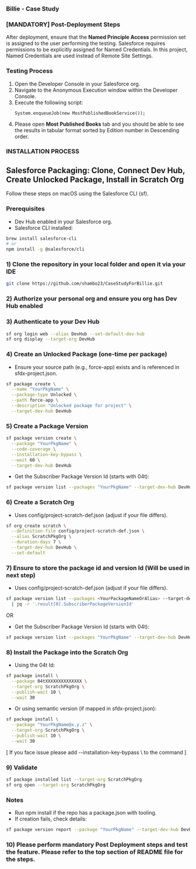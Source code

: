 ### Billie - Case Study ###

### [MANDATORY] Post-Deployment Steps

After deployment, ensure that the **Named Principle Access** permission set is assigned to the user performing the testing. Salesforce requires permissions to be explicitly assigned for Named Credentials. In this project, Named Credentials are used instead of Remote Site Settings.

### Testing Process

1. Open the Developer Console in your Salesforce org.
2. Navigate to the Anonymous Execution window within the Developer Console.
3. Execute the following script:
    ```apex
    System.enqueueJob(new MostPublishedBookService());
    ```
4. Please open **Most Published Books** tab and you should be able to see the results in tabular format sorted by Edition number in Descending order. 

### INSTALLATION PROCESS
## Salesforce Packaging: Clone, Connect Dev Hub, Create Unlocked Package, Install in Scratch Org

Follow these steps on macOS using the Salesforce CLI (sf).

### Prerequisites
- Dev Hub enabled in your Salesforce org.
- Salesforce CLI installed:
```sh
brew install salesforce-cli
# or
npm install -g @salesforce/cli
```

### 1) Clone the repository in your local folder and open it via your IDE
```sh
git clone https://github.com/shambo23/CaseStudyForBillie.git

```
### 2) Authorize your personal org and ensure you org has Dev Hub enabled

### 3) Authenticate to your Dev Hub
```sh
sf org login web --alias DevHub --set-default-dev-hub
sf org display --target-org DevHub
```

### 4) Create an Unlocked Package (one-time per package)
- Ensure your source path (e.g., force-app) exists and is referenced in sfdx-project.json.
```sh
sf package create \
  --name "YourPkgName" \
  --package-type Unlocked \
  --path force-app \
  --description "Unlocked package for project" \
  --target-dev-hub DevHub
```

### 5) Create a Package Version
```sh
sf package version create \
  --package "YourPkgName" \
  --code-coverage \
  --installation-key-bypass \
  --wait 60 \
  --target-dev-hub DevHub
```
- Get the Subscriber Package Version Id (starts with 04t):
```sh
sf package version list --packages "YourPkgName" --target-dev-hub DevHub
```

### 6) Create a Scratch Org
- Uses config/project-scratch-def.json (adjust if your file differs).
```sh
sf org create scratch \
  --definition-file config/project-scratch-def.json \
  --alias ScratchPkgOrg \
  --duration-days 7 \
  --target-dev-hub DevHub \
  --set-default
```

### 7) Ensure to store the package id and version Id (Will be used in next step)

- Uses config/project-scratch-def.json (adjust if your file differs).
```sh
sf package version list --packages <YourPackageNameOrAlias> --target-dev-hub <DevHubAlias> --json \
  | jq -r '.result[0].SubscriberPackageVersionId'
```
OR 
- Get the Subscriber Package Version Id (starts with 04t):
```sh
sf package version list --packages "YourPkgName" --target-dev-hub DevHub
```

### 8) Install the Package into the Scratch Org
- Using the 04t Id:
```sh
sf package install \
  --package 04tXXXXXXXXXXXXXX \
  --target-org ScratchPkgOrg \
  --publish-wait 10 \
  --wait 30
```
- Or using semantic version (if mapped in sfdx-project.json):
```sh
sf package install \
  --package "YourPkgName@x.y.z" \
  --target-org ScratchPkgOrg \
  --publish-wait 10 \
  --wait 30
```
[ If you face issue please add   --installation-key-bypass \ to the command ]

### 9) Validate
```sh
sf package installed list --target-org ScratchPkgOrg
sf org open --target-org ScratchPkgOrg
```

### Notes
- Run npm install if the repo has a package.json with tooling.
- If creation fails, check details:
```sh
sf package version report --package "YourPkgName" --target-dev-hub DevHub
```

### 10) Please perform mandatory Post Deployment steps and test the feature. Please refer to the top section of README file for the steps.


